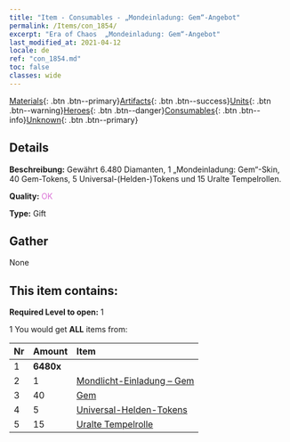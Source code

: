 ```yaml
---
title: "Item - Consumables - „Mondeinladung: Gem“-Angebot"
permalink: /Items/con_1854/
excerpt: "Era of Chaos  „Mondeinladung: Gem“-Angebot"
last_modified_at: 2021-04-12
locale: de
ref: "con_1854.md"
toc: false
classes: wide
---
```

 [Materials](/de/Items/){: .btn .btn--primary}[Artifacts](/de/Items/Artifacts/){: .btn .btn--success}[Units](/de/Items/Units/){: .btn .btn--warning}[Heroes](/de/Items/Heroes/){: .btn .btn--danger}[Consumables](/de/Items/Consumables/){: .btn .btn--info}[Unknown](/de/Items/Unknown/){: .btn .btn--primary}

## Details
 **Beschreibung:** Gewährt 6.480 Diamanten, 1 „Mondeinladung: Gem“-Skin, 40 Gem-Tokens, 5 Universal-(Helden-)Tokens und 15 Uralte Tempelrollen.

 **Quality:** <span style="color: #DA70D6">OK</span>

 **Type:** Gift

## Gather

  None

## This item contains:

 **Required Level to open:** 1

 1 You would get **ALL** items  from:

  | Nr | Amount |     Item    |
  |:---|:-------|:------------|
  | 1 |  **6480x** | <i class="fas fa-gem"/> |  | 
  | 2 | 1 | [Mondlicht-Einladung – Gem](/de/Items/con_1048/) | 
  | 3 | 40 | [Gem](/de/Items/her_369/) | 
  | 4 | 5 | [Universal-Helden-Tokens](/de/Items/her_358/) | 
  | 5 | 15 | [Uralte Tempelrolle](/de/Items/con_697/) | 
